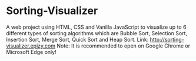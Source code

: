 # Sorting-Visualizer
A web project using HTML, CSS and Vanilla JavaScript to visualize up to 6 different types of sorting algorithms which are Bubble Sort, Selection Sort, Insertion Sort, Merge Sort, Quick Sort and Heap Sort.
Link: http://sorting-visualizer.epizy.com
Note: It is recommended to open on Google Chrome or Microsoft Edge only!
